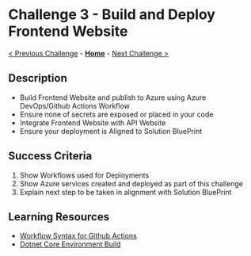 # Challenge 3 - Build and Deploy Frontend Website

[< Previous Challenge](./Challenge02.md) - **[Home](https://github.com/jethanivijay/devopswithgithubhack)** - [Next Challenge >](./Challenge04.md)

## Description

- Build Frontend Website and publish to Azure using Azure DevOps/Github Actions Workflow
- Ensure none of secrets are exposed or placed in your code
- Integrate Frontend Website with API Website
- Ensure your deployment is Aligned to Solution BluePrint




## Success Criteria

1. Show Workflows used for Deployments
2. Show Azure services created and deployed as part of this challenge
3. Explain next step to be taken in alignment with Solution BluePrint
## Learning Resources

- [Workflow Syntax for Github Actions](https://docs.github.com/en/actions/reference/workflow-syntax-for-github-actions)
- [Dotnet Core Environment Build](https://docs.microsoft.com/en-us/azure/app-service/quickstart-dotnetcore?tabs=netcore31&pivots=development-environment-vs)
